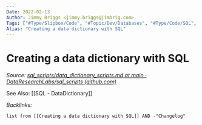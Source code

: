 ```yaml
---
Date: 2022-02-13
Author: Jimmy Briggs <jimmy.briggs@jimbrig.com>
Tags: ["#Type/Slipbox/Code", "#Topic/Dev/Databases", "#Type/Code/SQL", "#Topic/Dev/DataEngineering"]
Alias: "Creating a data dictionary with SQL"
---
```


# Creating a data dictionary with SQL

*Source: [sql_scripts/data_dictionary_scripts.md at main · DataResearchLabs/sql_scripts (github.com)](https://github.com/DataResearchLabs/sql_scripts/blob/main/data_dictionary_scripts.md)*

See Also: [[SQL - DataDictionary]]

*Backlinks:*

```dataview
list from [[Creating a data dictionary with SQL]] AND -"Changelog"
```